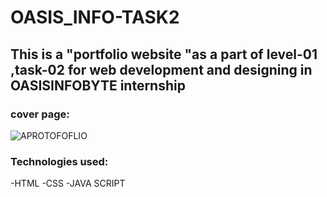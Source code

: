 # OASIS_INFO-TASK2
## This is a "portfolio website "as a part of level-01 ,task-02 for web development and designing in OASISINFOBYTE internship
### cover page:

![APROTOFOFLIO](https://github.com/Anantha1357/OASIS_INFO-TASK2/assets/124561046/8a62b3c4-ce83-462d-83de-875e5e8fd140)

### Technologies used:
-HTML
-CSS
-JAVA SCRIPT

